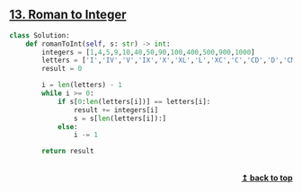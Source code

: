 ## [13. Roman to Integer](https://leetcode.com/problems/roman-to-integer/)

```python
class Solution:
    def romanToInt(self, s: str) -> int:
        integers = [1,4,5,9,10,40,50,90,100,400,500,900,1000]
        letters = ['I','IV','V','IX','X','XL','L','XC','C','CD','D','CM','M']
        result = 0

        i = len(letters) - 1
        while i >= 0:
            if s[0:len(letters[i])] == letters[i]:
                result += integers[i]
                s = s[len(letters[i]):]
            else:
                i -= 1

        return result
```

<br/>
<div align="right">
    <b><a href="#top">↥ back to top</a></b>
</div>
<br/>

